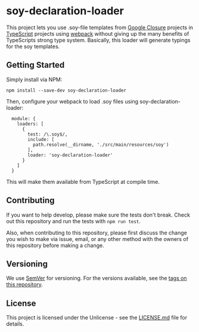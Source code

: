 # soy-declaration-loader

This project lets you use .soy-file templates from [Google Closure](https://developers.google.com/closure/templates/) projects in [TypeScript](http://www.typescriptlang.org/) projects using [webpack](https://webpack.js.org/) without giving up the many benefits of TypeScripts strong type system. Basically, this loader will generate typings for the soy templates.

## Getting Started

Simply install via NPM: 

```
npm install --save-dev soy-declaration-loader
```

Then, configure your webpack to load .soy files using soy-declaration-loader: 

```
  module: {
    loaders: [
      {
        test: /\.soy$/,
        include: [
          path.resolve(__dirname, './src/main/resources/soy')
        ],
        loader: 'soy-declaration-loader'
      }
    ]
  }
```

This will make them available from TypeScript at compile time.

## Contributing

If you want to help develop, please make sure the tests don't break. Check out this repository and run the tests with `npm run test`.

Also, when contributing to this repository, please first discuss the change you wish to make via issue, email, or any other method with the owners of this repository before making a change. 

## Versioning

We use [SemVer](http://semver.org/) for versioning. For the versions available, see the [tags on this repository](https://github.com/j-frost/soy-declaration-loader/tags). 

## License

This project is licensed under the Unlicense - see the [LICENSE.md](LICENSE.md) file for details.
